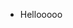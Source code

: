 -  Hellooooo




<!---
Anurag-PyDev/Anurag-PyDev is a ✨ special ✨ repository because its `README.md` (this file) appears on your GitHub profile.
You can click the Preview link to take a look at your changes.
--->
